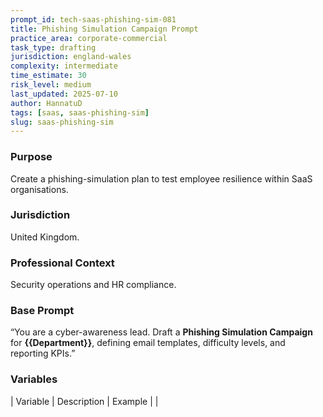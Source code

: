 ```yaml
---
prompt_id: tech-saas-phishing-sim-081
title: Phishing Simulation Campaign Prompt
practice_area: corporate-commercial
task_type: drafting
jurisdiction: england-wales
complexity: intermediate
time_estimate: 30
risk_level: medium
last_updated: 2025-07-10
author: HannatuD
tags: [saas, saas-phishing-sim]
slug: saas-phishing-sim
---
```


### Purpose  
Create a phishing-simulation plan to test employee resilience within SaaS organisations.

### Jurisdiction  
United Kingdom.

### Professional Context  
Security operations and HR compliance.

### Base Prompt  
“You are a cyber-awareness lead. Draft a **Phishing Simulation Campaign** for **{{Department}}**, defining email templates, difficulty levels, and reporting KPIs.”

### Variables  
| Variable | Description | Example |
|
